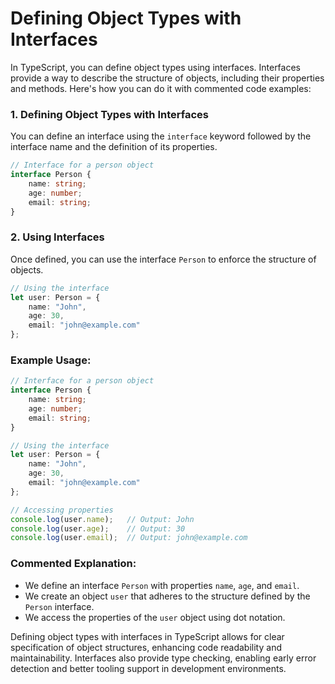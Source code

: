 # Defining Object Types with Interfaces

In TypeScript, you can define object types using interfaces. Interfaces provide a way to describe the structure of objects, including their properties and methods. Here's how you can do it with commented code examples:

### 1. Defining Object Types with Interfaces

You can define an interface using the `interface` keyword followed by the interface name and the definition of its properties.

```typescript
// Interface for a person object
interface Person {
    name: string;
    age: number;
    email: string;
}
```

### 2. Using Interfaces

Once defined, you can use the interface `Person` to enforce the structure of objects.

```typescript
// Using the interface
let user: Person = {
    name: "John",
    age: 30,
    email: "john@example.com"
};
```

### Example Usage:

```typescript
// Interface for a person object
interface Person {
    name: string;
    age: number;
    email: string;
}

// Using the interface
let user: Person = {
    name: "John",
    age: 30,
    email: "john@example.com"
};

// Accessing properties
console.log(user.name);   // Output: John
console.log(user.age);    // Output: 30
console.log(user.email);  // Output: john@example.com
```

### Commented Explanation:

- We define an interface `Person` with properties `name`, `age`, and `email`.
- We create an object `user` that adheres to the structure defined by the `Person` interface.
- We access the properties of the `user` object using dot notation.

Defining object types with interfaces in TypeScript allows for clear specification of object structures, enhancing code readability and maintainability. Interfaces also provide type checking, enabling early error detection and better tooling support in development environments.